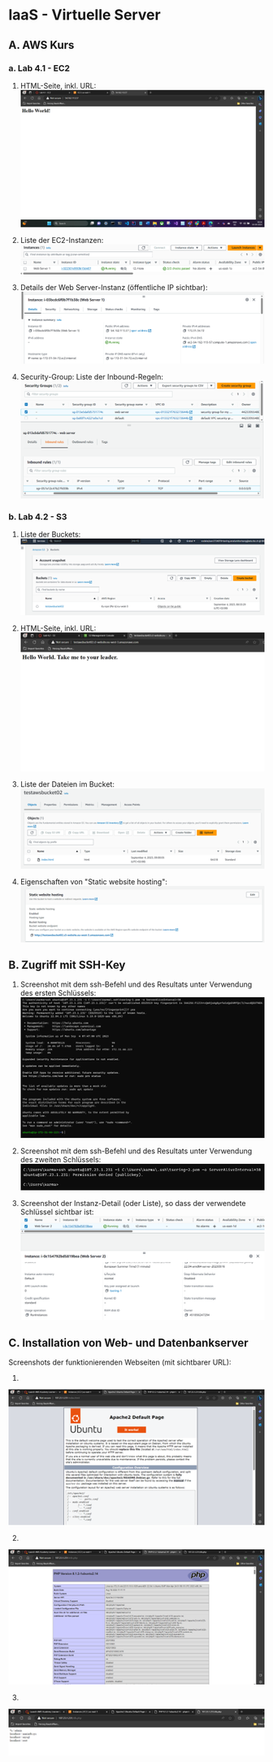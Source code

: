 # laaS - Virtuelle Server
## A. AWS Kurs

### a. Lab 4.1 - EC2

1. HTML-Seite, inkl. URL: 
![HTML-Seite, inkl. URL](A/Img_Lab_4.1-EC2/HTML_seite.png) <br>

2. Liste der EC2-Instanzen:
![Liste der EC2-Instanzen](A/Img_Lab_4.1-EC2/listInstances.png) <br>

3. Details der Web Server-Instanz (öffentliche IP sichtbar):
![Details der Web Server-Instanz](A/Img_Lab_4.1-EC2/details.png)

4. Security-Group: Liste der Inbound-Regeln:
![Security-Group: Liste der Inbound-Regeln](A/Img_Lab_4.1-EC2/InboundRule.png)

### b. Lab 4.2 - S3

1. Liste der Buckets:
![HTML-Seite, inkl. URL](A/Img_Lab_4.2-S3/ListederBuckets.png)

2. HTML-Seite, inkl. URL:
![HTML-Seite, inkl. URL](A/Img_Lab_4.2-S3/HTML_Seite.png) <br>

3. Liste der Dateien im Bucket:
![HTML-Seite, inkl. URL](A/Img_Lab_4.2-S3/ListeDerDateien.png) <br>

4. Eigenschaften von "Static website hosting":
![Eigenschaften von "Static website hosting"](A/Img_Lab_4.2-S3/StaticWebsiteHostingEigenschaften.png)

## B. Zugriff mit SSH-Key

1. Screenshot mit dem ssh-Befehl und des Resultats unter Verwendung des ersten Schlüssels:
![](B/1.key.png)

2. Screenshot mit dem ssh-Befehl und des Resultats unter Verwendung des zweiten Schlüssels:
![](B/2.key.png)

3. Screenshot der Instanz-Detail (oder Liste), so dass der verwendete Schlüssel sichtbar ist:
![](B/verwendeteKey.png)

## C. Installation von Web- und Datenbankserver

Screenshots der funktionierenden Webseiten (mit sichtbarer URL): 

1. 
![](C/website-1.png)

2. 
![](C/website-2.png)


3. 
![](C/website-3.png)
